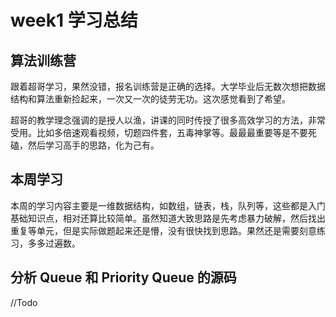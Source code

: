 # week1 学习总结

## 算法训练营

跟着超哥学习，果然没错，报名训练营是正确的选择。大学毕业后无数次想把数据结构和算法重新捡起来，一次又一次的徒劳无功。这次感觉看到了希望。

超哥的教学理念强调的是授人以渔，讲课的同时传授了很多高效学习的方法，非常受用。比如多倍速观看视频，切题四件套，五毒神掌等。最最最重要等是不要死磕，然后学习高手的思路，化为己有。

## 本周学习

本周的学习内容主要是一维数据结构，如数组，链表，栈，队列等，这些都是入门基础知识点，相对还算比较简单。虽然知道大致思路是先考虑暴力破解，然后找出重复等单元，但是实际做题起来还是懵，没有很快找到思路。果然还是需要刻意练习，多多过遍数。

## 分析 Queue 和 Priority Queue 的源码

//Todo
